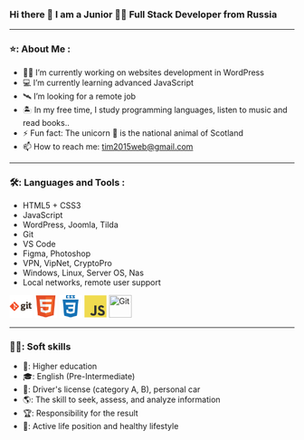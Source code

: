 ### Hi there 👋 I am a Junior :student: Full Stack Developer from Russia

---
### :star:: About Me :

- :man_technologist: I’m currently working on websites development in WordPress
- :computer: I’m currently learning advanced JavaScript
- :artificial_satellite: I’m looking for a remote job
- :desert_island: In my free time, I study programming languages, listen to music and read books..
- ⚡ Fun fact: The unicorn 🦄 is the national animal of Scotland
- 📫 How to reach me: tim2015web@gmail.com

---

### 🛠️: Languages and Tools :

- HTML5 + CSS3
- JavaScript
- WordPress, Joomla, Tilda
- Git
- VS Code
- Figma, Photoshop
- VPN, VipNet, CryptoPro
- Windows, Linux, Server OS, Nas
- Local networks, remote user support

<div>
  <img src="https://github.com/devicons/devicon/blob/master/icons/git/git-original-wordmark.svg" title="Git" **alt="Git" width="40" height="40"/>
  <img src="https://github.com/devicons/devicon/blob/master/icons/html5/html5-original.svg" title="HTML5" alt="HTML" width="40" height="40"/>
  <img src="https://github.com/devicons/devicon/blob/master/icons/css3/css3-plain-wordmark.svg"  title="CSS3" alt="CSS" width="40" height="40"/>
  <img src="https://github.com/devicons/devicon/blob/master/icons/javascript/javascript-original.svg" title="JavaScript" alt="JavaScript" width="40" height="40"/>
  <img src="https://static.cdnlogo.com/logos/w/65/wordpress.svg" title="Git" **alt="Git" width="40" height="40"/>
</div>

---

### 🏄‍♂️: Soft skills

- 🏫: Higher education
- 🎓: English (Pre-Intermediate)
- 🚗: Driver's license (category A, B), personal car
- 🌎: The skill to seek, assess, and analyze information
- 🏆: Responsibility for the result
- 🥋: Active life position and healthy lifestyle

<!--

// Эмодзи
https://github.com/ikatyang/emoji-cheat-sheet/blob/master/README.md

-->

